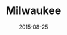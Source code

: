 ---
title: Milwaukee
date: 2015-08-25
images: [both-front.jpg]
props: [rbb, sb, black-boots, bondage-gear, dalmation-fur-coat, rainbow-tutu, silver-sparkly-fedora, black-white-fedora, studded-black-choker, aviators, diamond-bedazzled-kanye-glasses, rockstar-gold-necklace, $-gold-necklace, money, baby-bottle, watch, banana, money, horse, skateboard, cigar, pink-pointer-hand, red-sad-sticker, blue-happy-sticker, freddie-mustache]
---